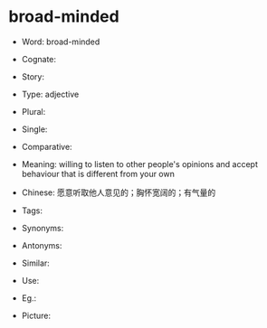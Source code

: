 # broad-minded

- Word: broad-minded
- Cognate: 
- Story: 

- Type: adjective
- Plural: 
- Single: 
- Comparative: 
- Meaning: willing to listen to other people's opinions and accept behaviour that is different from your own
- Chinese: 愿意听取他人意见的；胸怀宽阔的；有气量的
- Tags: 
- Synonyms: 
- Antonyms: 
- Similar: 
- Use: 
- Eg.: 
- Picture: 

